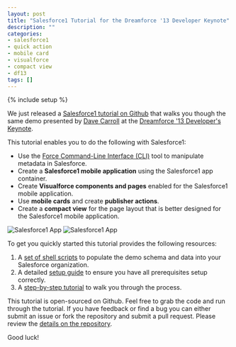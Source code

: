 ```yaml
---
layout: post
title: "Salesforce1 Tutorial for the Dreamforce '13 Developer Keynote"
description: ""
categories:
- salesforce1
- quick action
- mobile card
- visualforce
- compact view
- df13
tags: []
---
```

{% include setup %}

We just released a [Salesforce1 tutorial on Github](https://github.com/developerforce/demo-df13-devkeynote-s1app) that walks you though the same demo presented by [Dave Carroll](http://twitter.com/dcarroll) at the [Dreamforce '13 Developer's Keynote](http://www.youtube.com/watch?v=KELBWQIVcfk&feature=share&list=PLScnZWsj0lrRCMuciE0La1_iKtCPt4Kka).

This tutorial enables you to do the following with Salesforce1:

* Use the [Force Command-Line Interface (CLI)](http://github.com/heroku/force) tool to manipulate metadata in Salesforce.
* Create a **Salesforce1 mobile application** using the Salesforce1 app container.
* Create **Visualforce components and pages** enabled for the Salesforce1 mobile application.
* Use **mobile cards** and create **publisher actions**.
* Create a **compact view** for the page layout that is better designed for the Salesforce1 mobile application.

![Salesforce1 App](https://f.cloud.github.com/assets/746259/1709024/1df57d66-6118-11e3-8d41-cc042a8b7d48.png)
![Salesforce1 App](https://f.cloud.github.com/assets/746259/1709147/c070bdd4-6119-11e3-8917-9f08b9003f41.png)

To get you quickly started this tutorial provides the following resources:

1. A [set of shell scripts](https://github.com/developerforce/demo-df13-devkeynote-s1app/tree/master/assets) to populate the demo schema and data into your Salesforce organization.
2. A detailed [setup guide](https://github.com/developerforce/demo-df13-devkeynote-s1app/blob/master/SETUP.md) to ensure you have all prerequisites setup correctly.
3. A [step-by-step tutorial](https://github.com/developerforce/demo-df13-devkeynote-s1app/blob/master/DEMO.md) to walk you through the process.

This tutorial is open-sourced on Github. Feel free to grab the code and run through the tutorial. If you have feedback or find a bug you can either submit an issue or fork the repository and submit a pull request. Please review the [details on the repository](https://github.com/developerforce/demo-df13-devkeynote-s1app).

Good luck!